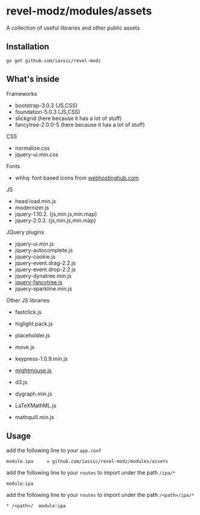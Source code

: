 revel-modz/modules/assets
=================================

A collection of useful libraries and other public assets

Installation
-----------------

`go get github.com/iassic/revel-modz`


What's inside
-----------------

Frameworks

- bootstrap-3.0.3   (JS,CSS)
- foundation-5.0.3  (JS,CSS)
- slickgrid         (here because it has a lot of stuff)
- fancytree-2.0.0-5 (here because it has a lot of stuff)

CSS

- normalize.css
- jquery-ui.min.css

Fonts

- whhq: font based icons from [webhostinghub.com](http://www.webhostinghub.com/glyphs/)

JS

- head.load.min.js
- modernizer.js
- jquery-1.10.2. {js,min.js,min.map}
- jquery-2.0.3. {js,min.js,min.map}

JQuery plugins

- jquery-ui.min.js
- jquery-autocomplete.js
- jquery-cookie.js
- jquery-event.drag-2.2.js
- jquery-event.drop-2.2.js
- jquery-dynatree.min.js
- [jquery-fancytree.js](https://github.com/mar10/fancytree/)
- jquery-sparkline.min.js

Other JS libraries

- fastclick.js
- higlight.pack.js
- placeholder.js
- move.js
- keypress-1.0.9.min.js
- [mightmouse.js](https://github.com/verdverm/mightymouse-js)

- d3.js
- dygraph.min.js
- LaTeXMathML.js
- mathquill.min.js


Usage
------------------

add the following line to your `app.conf`

```
module.ipa     = github.com/iassic/revel-modz/modules/assets
```

add the following line to your `routes` to import under the path `/ipa/*`

```
module:ipa
```

add the following line to your `routes` to import under the path `/<path>/ipa/*`

```
* /<path>/  module:ipa
```

